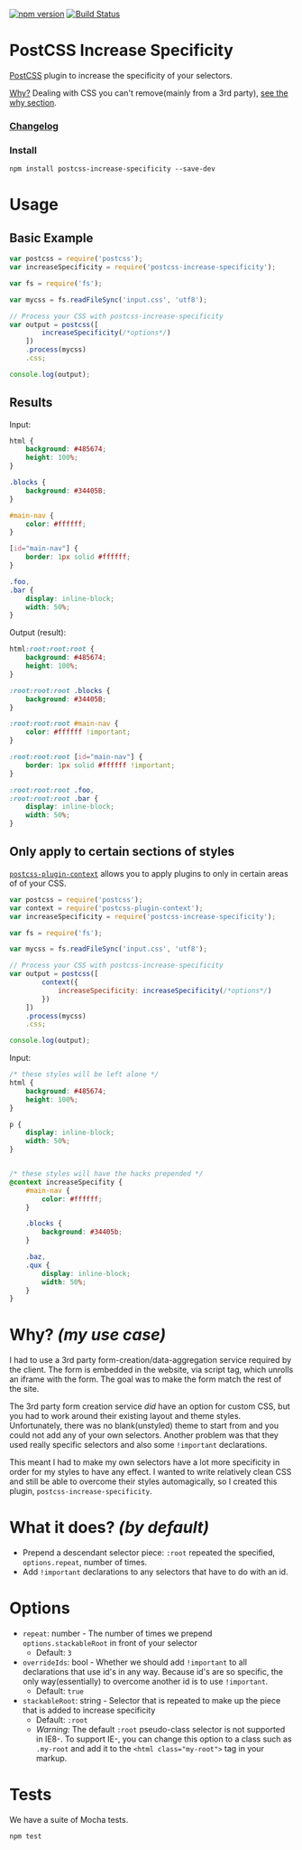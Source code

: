 [![npm version](https://badge.fury.io/js/postcss-increase-specificity.svg)](http://badge.fury.io/js/postcss-increase-specificity) [![Build Status](https://travis-ci.org/MadLittleMods/postcss-increase-specificity.svg)](https://travis-ci.org/MadLittleMods/postcss-increase-specificity)

# PostCSS Increase Specificity

[PostCSS](https://github.com/postcss/postcss) plugin to increase the specificity of your selectors.

[Why?](#why-my-use-case) Dealing with CSS you can't remove(mainly from a 3rd party), [see the why section](#why-my-use-case). 

### [Changelog](https://github.com/MadLittleMods/postcss-increase-specificity/blob/master/CHANGELOG.md)

### Install

`npm install postcss-increase-specificity --save-dev`

# Usage

## Basic Example

```js
var postcss = require('postcss');
var increaseSpecificity = require('postcss-increase-specificity');

var fs = require('fs');

var mycss = fs.readFileSync('input.css', 'utf8');

// Process your CSS with postcss-increase-specificity
var output = postcss([
        increaseSpecificity(/*options*/)
    ])
    .process(mycss)
    .css;

console.log(output);
```


## Results

Input:

```css
html {
	background: #485674;
	height: 100%;
}

.blocks {
	background: #34405B;
}

#main-nav {
	color: #ffffff;
}

[id="main-nav"] {
	border: 1px solid #ffffff;
}

.foo,
.bar {
	display: inline-block;
	width: 50%;
}

```

Output (result):

```css
html:root:root:root {
	background: #485674;
	height: 100%;
}

:root:root:root .blocks {
	background: #34405B;
}

:root:root:root #main-nav {
	color: #ffffff !important;
}

:root:root:root [id="main-nav"] {
	border: 1px solid #ffffff !important;
}

:root:root:root .foo,
:root:root:root .bar {
	display: inline-block;
	width: 50%;
}

```


## Only apply to certain sections of styles

[`postcss-plugin-context`](https://github.com/postcss/postcss-plugin-context) allows you to apply plugins to only in certain areas of of your CSS.


```js
var postcss = require('postcss');
var context = require('postcss-plugin-context');
var increaseSpecificity = require('postcss-increase-specificity');

var fs = require('fs');

var mycss = fs.readFileSync('input.css', 'utf8');

// Process your CSS with postcss-increase-specificity
var output = postcss([
		context({
	        increaseSpecificity: increaseSpecificity(/*options*/)
	    })
    ])
    .process(mycss)
    .css;

console.log(output);
```

Input:

```css
/* these styles will be left alone */
html {
	background: #485674;
	height: 100%;
}

p {
	display: inline-block;
	width: 50%;
}


/* these styles will have the hacks prepended */
@context increaseSpecifity {
	#main-nav {
		color: #ffffff;
	}

	.blocks {
		background: #34405b;
	}

	.baz,
	.qux {
		display: inline-block;
		width: 50%;
	}
}
```


# Why? *(my use case)*

I had to use a 3rd party form-creation/data-aggregation service required by the client. The form is embedded in the website, via script tag, which unrolls an iframe with the form. The goal was to make the form match the rest of the site.

The 3rd party form creation service *did* have an option for custom CSS, but you had to work around their existing layout and theme styles. Unfortunately, there was no blank(unstyled) theme to start from and you could not add any of your own selectors. Another problem was that they used really specific selectors and also some `!important` declarations.

This meant I had to make my own selectors have a lot more specificity in order for my styles to have any effect. I wanted to write relatively clean CSS and still be able to overcome their styles automagically, so I created this plugin, `postcss-increase-specificity`.


# What it does? *(by default)*

 - Prepend a descendant selector piece: `:root` repeated the specified, `options.repeat`, number of times.
 - Add `!important` declarations to any selectors that have to do with an id.



# Options

 - `repeat`: number - The number of times we prepend `options.stackableRoot` in front of your selector
 	 - Default: `3`
 - `overrideIds`: bool - Whether we should add `!important` to all declarations that use id's in any way. Because id's are so specific, the only way(essentially) to overcome another id is to use `!important`.
 	 - Default: `true`
 - `stackableRoot`: string - Selector that is repeated to make up the piece that is added to increase specificity
 	 - Default: `:root`
 	 - *Warning:* The default `:root` pseudo-class selector is not supported in IE8-. To support IE-, you can change this option to a class such as `.my-root` and add it to the `<html class="my-root">` tag in your markup.


# Tests

We have a suite of Mocha tests.

`npm test`
